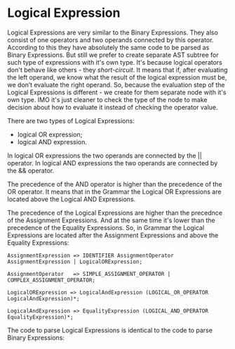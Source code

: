 # Logical Expression

Logical Expressions are very similar to the Binary Expressions. They also consist of one operators and two operands connected by this operator. According to this they have absolutely the same code to be parsed as Binary Expressions. But still we prefer to create separate AST subtree for such type of expressions with it's own type. It's because logical operators don't behave like others - they *short-circuit*. It means that if, after evaluating the left operand, we know what the result of the logical expression must be, we don’t evaluate the right operand. So, because the evaluation step of the Logical Expressions is different - we create for them separate node with it's own type. IMO it's just cleaner to check the type of the node to make decision about how to evaluate it instead of checking the operator value.

There are two types of Logical Expressions:
- logical OR expression;
- logical AND expression.

In logical OR expressions the two operands are connected by the || operator. In logical AND expressions the two operands are connected by the && operator.

The precedence of the AND operator is higher than the precedence of the OR operator. It means that in the Grammar the Logical OR Expressions are located above the Logical AND Expressions.

The precedence of the Logical Expressions are higher than the precednce of the Assignment Expressions. And at the same time it's lower than the precedence of the Equality Expressions. So, in Grammar the Logical Expressions are located after the Assignment Expressions and above the Equality Expressions:


```
AssignmentExpression => IDENTIFIER AssignmentOperator AssignmentExpression | LogicalORExpression;

AssignmentOperator   => SIMPLE_ASSIGNMENT_OPERATOR | COMPLEX_ASSIGNMENT_OPERATOR;

LogicalORExpression => LogicalAndExpression (LOGICAL_OR_OPERATOR LogicalAndExpression)*;

LogicalAndExpression => EqualityExpression (LOGICAL_AND_OPERATOR EqualityExpression)*;
```

The code to parse Logical Expressions is identical to the code to parse Binary Expressions:
